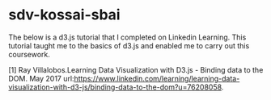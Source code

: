 # sdv-kossai-sbai
The below is a d3.js tutorial that I completed on Linkedin Learning. 
This tutorial taught me to the basics of d3.js and enabled me to carry out this coursework.

[1] Ray Villalobos.Learning Data Visualization with D3.js - Binding data to the DOM. May 2017 url:https://www.linkedin.com/learning/learning-data-visualization-with-d3-js/binding-data-to-the-dom?u=76208058.
